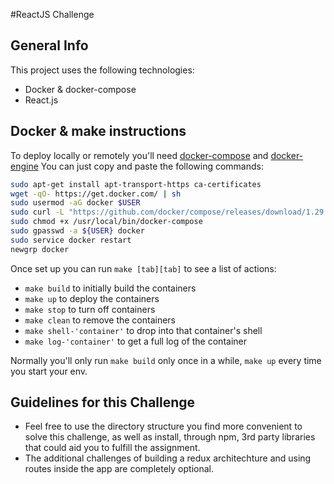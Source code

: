 #ReactJS Challenge

## General Info ##
This project uses the following technologies:

  *  Docker & docker-compose
  *  React.js

## Docker & make instructions ##
To deploy locally or remotely you'll need [docker-compose](https://docs.docker.com/compose/install/) and [docker-engine](https://docs.docker.com/engine/installation/linux/ubuntulinux/)
You can just copy and paste the following commands:

```bash
sudo apt-get install apt-transport-https ca-certificates
wget -qO- https://get.docker.com/ | sh
sudo usermod -aG docker $USER
sudo curl -L "https://github.com/docker/compose/releases/download/1.29.2/docker-compose-$(uname -s)-$(uname -m)" -o /usr/local/bin/docker-compose
sudo chmod +x /usr/local/bin/docker-compose
sudo gpasswd -a ${USER} docker
sudo service docker restart
newgrp docker
```

Once set up you can run `make [tab][tab]` to see a list of actions:

  *  `make build` to initially build the containers
  *  `make up` to deploy the containers
  *  `make stop` to turn off containers
  *  `make clean` to remove the containers
  *  `make shell-'container'` to drop into that container's shell
  *  `make log-'container'` to get a full log of the container
  
Normally you'll only run `make build` only once in a while, `make up` every time you start your env.

## Guidelines for this Challenge

  * Feel free to use the directory structure you find more convenient to solve this challenge, as well as install, through npm, 3rd party libraries that could aid you to fulfill the assignment.
  * The additional challenges of building a redux architechture and using routes inside the app are completely optional.
